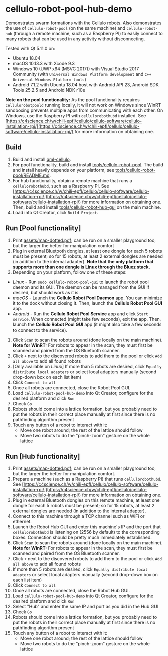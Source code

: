 cellulo-robot-pool-hub-demo
===========================

Demonstrates swarm formations with the Cellulo robots. Also demonstrates the use of `cellulo-robot-pool` (on the same
machine) and `cellulo-robot-hub` (through a remote machine, such as a Raspberry PI) to easily connect to many robots
that can be used in any activity without disconnecting.

Tested with Qt 5.11.0 on:

- Ubuntu 18.04
- macOS 10.13.3 with Xcode 9.3
- Windows 10 (UWP x64 (MSVC 2017)) with Visual Studio 2017 Community (with `Universal Windows Platform development` and `C++ Universal Windows Platform tools`)
- Android 7.1.2 with Ubuntu 18.04 host with Android API 23, Android SDK Tools 25.2.5 and Android NDK r10e

**Note on the pool functionality:** As the pool functionality requires `cellulorobotpoold` running locally, it will
not work on Windows since WinRT sandboxing prevents multiple apps from communicating with each other. On Windows, use
the Raspberry PI with `cellulorobothubd` installed. See
[https://c4science.ch/w/chili-epfl/cellulo/cellulo-software/cellulo-installation-rpi/](https://c4science.ch/w/chili-epfl/cellulo/cellulo-software/cellulo-installation-rpi/)
for more information on obtaining one.

Build
-----

1. Build and install [qml-cellulo](../../).
1. For pool functionality, build and install [tools/cellulo-robot-pool](../../tools/cellulo-robot-pool/). The build and
install heavily depends on your platform, see [tools/cellulo-robot-pool/README.md](../../tools/cellulo-robot-pool/README.md).
1. For hub functionality, obtain a remote machine that runs a `cellulorobothubd`, such as a Raspberry PI. See
[https://c4science.ch/w/chili-epfl/cellulo/cellulo-software/cellulo-installation-rpi/](https://c4science.ch/w/chili-epfl/cellulo/cellulo-software/cellulo-installation-rpi/)
for more information on obtaining one. Then, build and install [tools/cellulo-robot-hub-gui](../../tools/cellulo-robot-hub-gui/) on the main machine.
1. Load into Qt Creator, click `Build Project`.

Run [Pool functionality]
------------------------

1. Print [assets/map-dotted.pdf](assets/map-dotted.pdf); can be run on a smaller playground too, but the larger the better for manipulation comfort
1. Plug in external Bluetooth dongles,  at least one dongle for each 5 robots must be present; so for 15 robots, at least 2 external dongles are needed (in addition to the internal adapter). **Note that the only platform that supports more than one dongle is Linux through the Bluez stack.**
1. Depending on your platform, follow one of these steps:
  - *Linux* - Run `sudo cellulo-robot-pool-gui` to launch the robot pool daemon and its GUI. The daemon can be managed from the GUI if desired, but should work as it is.
  - *macOS* - Launch the **Cellulo Robot Pool Daemon** app. You can minimize it to the dock without closing it. Then, launch the **Cellulo Robot Pool GUI** app.
  - *Android* - Run the **Cellulo Robot Pool Service** app and click `Start service`. When connected (might take few seconds), exit the app. Then, launch the **Cellulo Robot Pool GUI** app (it might also take a few seconds to connect to the service).
1. Click `Scan` to scan the robots around (done locally on the main machine). **Note for WinRT:** For robots to appear in the scan, they must first be scanned and paired from the OS Bluetooth scanner.
1. Click `+` next to the discovered robots to add them to the pool or click `Add all above` to add all found robots
1. [Only available on *Linux*] If more than 5 robots are desired, click `Equally distribute local adapters` or select local adapters manually (second drop-down box on each list item)
1. Click `Connect to all`
1. Once all robots are connected, close the Robot Pool GUI.
1. Load `cellulo-robot-pool-hub-demo` into Qt Creator, configure for the desired platform and click `Run`
1. Check `Go`
1. Robots should come into a lattice formation, but you probably need to put the robots in their correct place manually at first since there is no pathfinding algorithm present
1. Touch any button of a robot to interact with it:
    - Move one robot around; the rest of the lattice should follow
    - Move two robots to do the "pinch-zoom" gesture on the whole lattice

Run [Hub functionality]
------------------------

1. Print [assets/map-dotted.pdf](assets/map-dotted.pdf); can be run on a smaller playground too, but the larger the better for manipulation comfort.
1. Prepare a machine (such as a Raspberry PI) that runs `cellulorobothubd`. See
[https://c4science.ch/w/chili-epfl/cellulo/cellulo-software/cellulo-installation-rpi/](https://c4science.ch/w/chili-epfl/cellulo/cellulo-software/cellulo-installation-rpi/)
for more information on obtaining one.
1. Plug in external Bluetooth dongles on this remote machine, at least one dongle for each 5 robots must be present; so for 15 robots, at least 2 external dongles are needed (in addition to the internal adapter).
1. Connect to this machine through a TCP channel such as WiFi or ethernet.
1. Launch the Robot Hub GUI and enter this machine's IP and the port that `cellulorobothubd` is listening on (2556 by default) to the corresponding boxes. Connection should be pretty much immediately established.
1. Click `Scan` to scan the robots around (done locally on the main machine). **Note for WinRT:** For robots to appear in the scan, they must first be scanned and paired from the OS Bluetooth scanner.
1. Click `+` next to the discovered robots to add them to the pool or click `Add all above` to add all found robots
1. If more than 5 robots are desired, click `Equally distribute local adapters` or select local adapters manually (second drop-down box on each list item)
1. Click `Connect to all`
1. Once all robots are connected, close the Robot Hub GUI.
1. Load `cellulo-robot-pool-hub-demo` into Qt Creator, configure for the desired platform and click `Run`
1. Select "Hub" and enter the same IP and port as you did in the Hub GUI
1. Check `Go`
1. Robots should come into a lattice formation, but you probably need to put the robots in their correct place manually at first since there is no pathfinding algorithm present
1. Touch any button of a robot to interact with it:
    - Move one robot around; the rest of the lattice should follow
    - Move two robots to do the "pinch-zoom" gesture on the whole lattice
